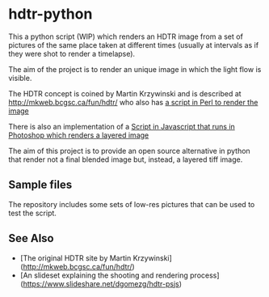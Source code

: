 # hdtr-python

This a python script (WIP) which renders an HDTR image from a set of pictures of the same place taken at different times (usually at intervals as if they were shot to render a timelapse). 

The aim of the project is to render an unique image in which the light flow is visible.

The HDTR concept is coined by Martin Krzywinski and is described at http://mkweb.bcgsc.ca/fun/hdtr/ who also has [a script in Perl to render the image](http://mkweb.bcgsc.ca/fun/hdtr/?code)

There is also an implementation of a [Script in Javascript that runs in Photoshop which renders a layered image](https://github.com/dgomezg/hdtr-photoshop-js)

The aim of this project is to provide an open source alternative in python that render not a final blended image but, instead, a layered tiff image.

## Sample files

The repository includes some sets of low-res pictures that can be used to test the script.

## See Also

- [The original HDTR site by Martin Krzywinski] (http://mkweb.bcgsc.ca/fun/hdtr/)
- [An slideset explaining the shooting and rendering process] (https://www.slideshare.net/dgomezg/hdtr-psjs)
